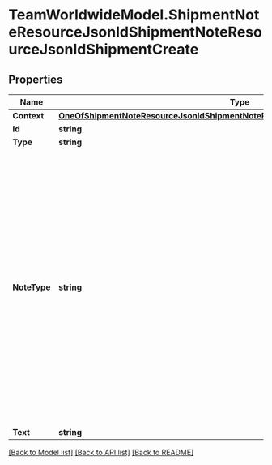 # TeamWorldwideModel.ShipmentNoteResourceJsonldShipmentNoteResourceJsonldShipmentCreate
## Properties

Name | Type | Description | Notes
------------ | ------------- | ------------- | -------------
**Context** | [**OneOfShipmentNoteResourceJsonldShipmentNoteResourceJsonldShipmentCreateContext**](OneOfShipmentNoteResourceJsonldShipmentNoteResourceJsonldShipmentCreateContext.md) |  | [optional] 
**Id** | **string** |  | [optional] 
**Type** | **string** |  | [optional] 
**NoteType** | **string** |           [CA] Carrier,          [DL] Delivery,          [DP] Denied Party,          [DO] Document,          [GN] General,          [HB] HouseBill,          [IN] Invoice,          [PM] Permissions,          [PU] Pickup,          [PR] Procurement,          [PC] Procurement Costs,          [RC] Recap,          [RT] Routing,          [SH] Shipment,          [ST] Status,          [TK] Tracking,          [WT] WorldTrak       | [default to "[GN] General"]
**Text** | **string** |  | 

[[Back to Model list]](../README.md#documentation-for-models) [[Back to API list]](../README.md#documentation-for-api-endpoints) [[Back to README]](../README.md)

